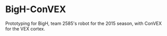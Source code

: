 # BigH-ConVEX
Prototyping for BigH, team 2585's robot for the 2015 season, with ConVEX for the VEX cortex.

